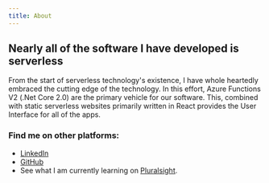 ```yaml
---
title: About
---
```


## Nearly all of the software I have developed is serverless

From the start of serverless technology's existence, I have whole heartedly embraced the cutting edge of the technology. In this effort, Azure Functions V2 (.Net Core 2.0) are the primary vehicle for our software. This, combined with static serverless websites primarily written in React provides the User Interface for all of the apps.

### Find me on other platforms:

<ul>
<li><a href="https://www.linkedin.com/in/derek-kershner-54b3392">LinkedIn</a></li>
<li><a href="https://github.com/dkershner6">GitHub</a></li>
<li> See what I am currently learning on <a href="https://app.pluralsight.com/profile/dkershner">Pluralsight</a>.</li>
</ul>
